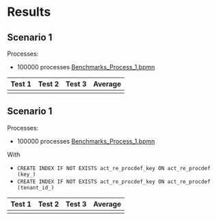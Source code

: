 # Results

## Scenario 1

Processes:

* 100000 processes [Benchmarks_Process_1.bpmn](..%2Fbpmn-diagrams%2FBenchmarks_Process_1.bpmn)

| Test 1 | Test 2 | Test 3 | Average |
|--------|--------|--------|---------|
|        |        |        |         | 


## Scenario 1

Processes:

* 100000 processes [Benchmarks_Process_1.bpmn](..%2Fbpmn-diagrams%2FBenchmarks_Process_1.bpmn)

With 
* `CREATE INDEX IF NOT EXISTS act_re_procdef_key ON act_re_procdef (key_)`
* `CREATE INDEX IF NOT EXISTS act_re_procdef_key ON act_re_procdef (tenant_id_)`

| Test 1 | Test 2 | Test 3 | Average |
|--------|--------|--------|---------|
|        |        |        |         | 
                                                         
